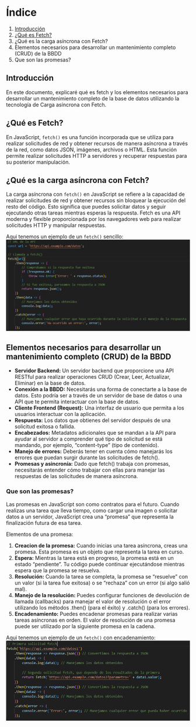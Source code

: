 # Índice

1. [Introducción](#introducción)
2. [¿Qué es Fetch?](#qué-es-fetch)
3. ¿Qué es la carga asíncrona con Fetch?
4. Elementos necesarios para desarrollar un mantenimiento completo (CRUD) de la BBDD
5. Que son las promesas?

## Introducción

En este documento, explicaré qué es fetch y los elementos necesarios para desarrollar un mantenimiento completo de la base de datos utilizando la tecnología de Carga asíncrona con Fetch.

## ¿Qué es Fetch?

En JavaScript, `fetch()` es una función incorporada que se utiliza para realizar solicitudes de red y obtener recursos de manera asíncrona a través de la red, como datos JSON, imágenes, archivos o HTML. Esta función permite realizar solicitudes HTTP a servidores y recuperar respuestas para su posterior manipulación.

## ¿Qué es la carga asíncrona con Fetch?

La carga asíncrona con `fetch()` en JavaScript se refiere a la capacidad de realizar solicitudes de red y obtener recursos sin bloquear la ejecución del resto del código. Esto significa que puedes solicitar datos y seguir ejecutando otras tareas mientras esperas la respuesta. Fetch es una API moderna y flexible proporcionada por los navegadores web para realizar solicitudes HTTP y manipular respuestas.

Aqui tenemos un ejemplo de un `fetch()` sencillo:
![fetch simple](image.png)

## Elementos necesarios para desarrollar un mantenimiento completo (CRUD) de la BBDD

- **Servidor Backend:** Un servidor backend que proporcione una API RESTful para realizar operaciones CRUD (Crear, Leer, Actualizar, Eliminar) en la base de datos.
- **Conexión a la BBDD:** Necesitarás una forma de conectarte a la base de datos. Esto podría ser a través de un servidor de base de datos o una API que te permita interactuar con la base de datos.
- **Cliente Frontend (Request):** Una interfaz de usuario que permita a los usuarios interactuar con la aplicación. 
- **Respuesta:** Los datos que obtienes del servidor después de una solicitud exitosa o fallida.
- **Encabezados:** Metadatos adicionales que se mandan a la API para ayudar al servidor a comprender qué tipo de solicitud se está mandando, por ejemplo, “content-type” (tipo de contenido).
- **Manejo de errores:** Deberás tener en cuenta cómo manejarás los errores que puedan surgir durante las solicitudes de fetch().
- **Promesas y asincronía:** Dado que fetch() trabaja con promesas, necesitarás entender cómo trabajar con ellas para manejar las respuestas de las solicitudes de manera asíncrona.


### Que son las promesas?

Las promesas en JavaScript son como contratos para el futuro. Cuando realizas una tarea que lleva tiempo, como cargar una imagen o solicitar datos a un servidor, JavaScript crea una “promesa” que representa la finalización futura de esa tarea.

Elementos de una promesa:
1. **Creacion de la promesa:** Cuando inicias una tarea asíncrona, creas una promesa. Esta promesa es un objeto que representa la tarea en curso.
2. **Espera:** Mientras la tarea está en progreso, la promesa está en un estado “pendiente”. Tu código puede continuar ejecutándose mientras espera que la promesa se resuelva.
3.  **Resolución:** Cuando la tarea se completa, la promesa se “resuelve” con un valor (si la tarea fue exitosa) o se “rechaza” con un error (si algo salió mal).
4. **Manejo de la resolución:** Puedes configurar funciones de devolución de llamada (callbacks) para manejar el valor de resolución o el error utilizando los métodos .then() (para el éxito) y .catch() (para los errores).
5. **Encadenamiento:** Puedes encadenar promesas para realizar varias tareas asíncronas en orden. El valor de resolución de una promesa puede ser utilizado por la siguiente promesa en la cadena.

Aqui tenemos un ejemplo de un `fetch()` con encadenamiento:
![fetch encadenado](image-1.png)
